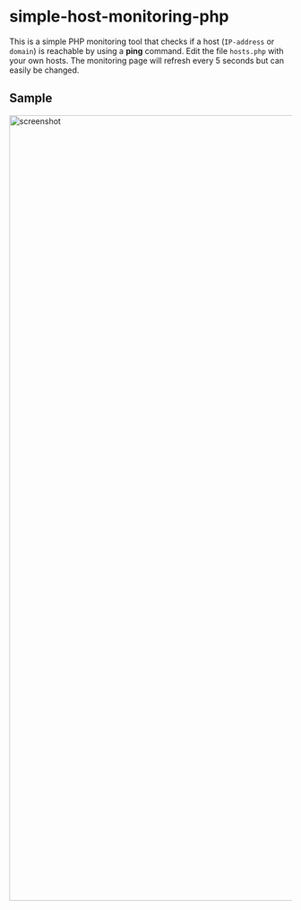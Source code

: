 # simple-host-monitoring-php

This is a simple PHP monitoring tool that checks if a host (`IP-address` or `domain`) is reachable by using a **ping** command. Edit the file `hosts.php` with your own hosts. The monitoring page will refresh every 5 seconds but can easily be changed.

## Sample
<img width="1399" alt="screenshot" src="https://user-images.githubusercontent.com/13585409/175520361-9636239d-c58b-4ec9-bab3-bd9da31ba9ef.png">
